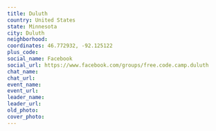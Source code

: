 ```yaml
---
title: Duluth
country: United States
state: Minnesota
city: Duluth
neighborhood: 
coordinates: 46.772932, -92.125122
plus_code:
social_name: Facebook
social_url: https://www.facebook.com/groups/free.code.camp.duluth
chat_name:
chat_url:
event_name:
event_url:
leader_name:
leader_url:
old_photo: 
cover_photo:
---
```

